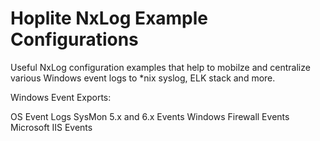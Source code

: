 # Hoplite NxLog Example Configurations

Useful NxLog configuration examples that help to mobilze and centralize various Windows event logs to *nix syslog, ELK stack and more.

Windows Event Exports:

OS Event Logs
SysMon 5.x and 6.x Events
Windows Firewall Events
Microsoft IIS Events
